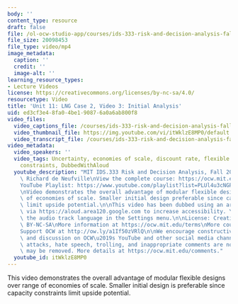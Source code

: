 ```yaml
---
body: ''
content_type: resource
draft: false
file: /ol-ocw-studio-app/courses/ids-333-risk-and-decision-analysis-fall-2021/unit-11-lng-case-video-3_360p_16_9.mp4
file_size: 20098453
file_type: video/mp4
image_metadata:
  caption: ''
  credit: ''
  image-alt: ''
learning_resource_types:
- Lecture Videos
license: https://creativecommons.org/licenses/by-nc-sa/4.0/
resourcetype: Video
title: 'Unit 11: LNG Case 2, Video 3: Initial Analysis'
uid: ed3cf3e4-8fa0-4be1-9087-6a0a6ab800f8
video_files:
  video_captions_file: /courses/ids-333-risk-and-decision-analysis-fall-2021/1USdH8vqHHqQnaT2dToU-MSI6KaBquBaw_transcript.webvtt
  video_thumbnail_file: https://img.youtube.com/vi/itWklzE8MP0/default.jpg
  video_transcript_file: /courses/ids-333-risk-and-decision-analysis-fall-2021/1USdH8vqHHqQnaT2dToU-MSI6KaBquBaw_transcript.pdf
video_metadata:
  video_speakers: ''
  video_tags: Uncertainty, economies of scale, discount rate, flexible design, capacity
    constraints, DubbedWithAloud
  youtube_description: "MIT IDS.333 Risk and Decision Analysis, Fall 2021\nInstructor:\
    \ Richard de Neufville\nView the complete course: https://ocw.mit.edu/courses/ids-333-risk-and-decision-analysis-fall-2021/\n\
    YouTube Playlist: https://www.youtube.com/playlist?list=PLUl4u3cNGP62jwhTqp8_1kwrkDkxZhpQC\n\
    \nVideo demonstrates the overall advantage of modular flexible designs over range\
    \ of economies of scale. Smaller initial design preferable since capacity constraints\
    \ limit upside potential.\n\nThis video has been dubbed using an artificial voice\
    \ via https://aloud.area120.google.com to increase accessibility. You can change\
    \ the audio track language in the Settings menu.\n\nLicense: Creative Commons\
    \ BY-NC-SA\nMore information at https://ocw.mit.edu/terms\nMore courses at https://ocw.mit.edu\n\
    Support OCW at http://ow.ly/a1If50zVRlQ\n\nWe encourage constructive comments\
    \ and discussion on OCW\u2019s YouTube and other social media channels. Personal\
    \ attacks, hate speech, trolling, and inappropriate comments are not allowed and\
    \ may be removed. More details at https://ocw.mit.edu/comments."
  youtube_id: itWklzE8MP0
---
```

This video demonstrates the overall advantage of modular flexible designs over range of economies of scale. Smaller initial design is preferable since capacity constraints limit upside potential.